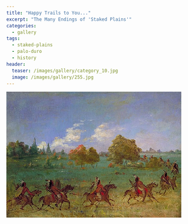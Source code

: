 ```yaml
---
title: "Happy Trails to You..."
excerpt: "The Many Endings of 'Staked Plains'"
categories:
  - gallery
tags:
  - staked-plains
  - palo-duro
  - history 
header:
  teaser: /images/gallery/category_10.jpg
  image: /images/gallery/255.jpg
---
```

![255](/images/gallery/255.jpg)
